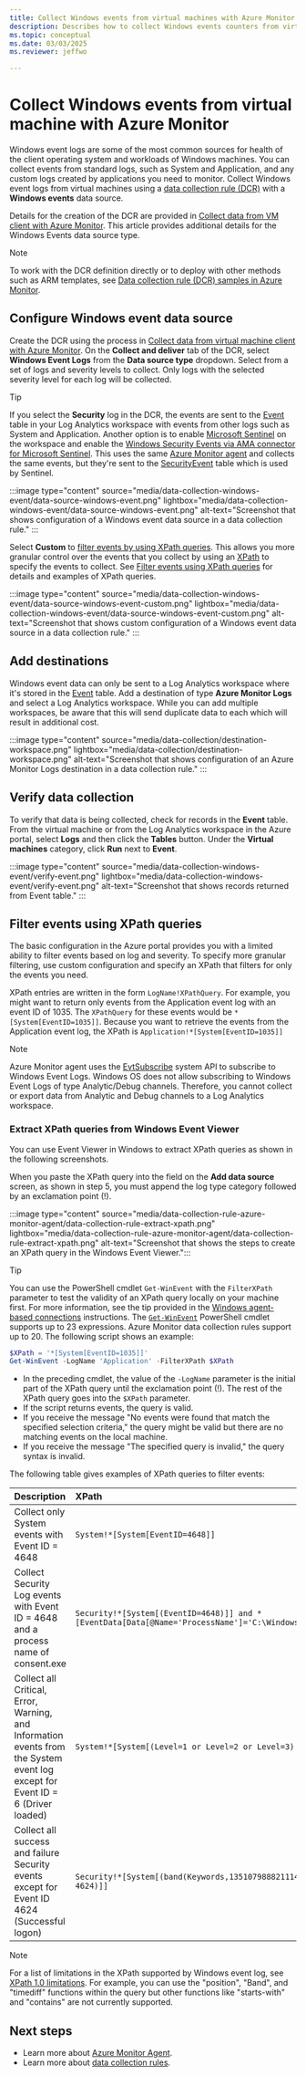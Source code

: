 ```yaml
---
title: Collect Windows events from virtual machines with Azure Monitor Agent
description: Describes how to collect Windows events counters from virtual machines, Virtual Machine Scale Sets, and Arc-enabled on-premises servers using Azure Monitor Agent.
ms.topic: conceptual
ms.date: 03/03/2025
ms.reviewer: jeffwo

---
```


# Collect Windows events from virtual machine with Azure Monitor
Windows event logs are some of the most common sources for health of the client operating system and workloads of Windows machines. You can collect events from standard logs, such as System and Application, and any custom logs created by applications you need to monitor. Collect Windows event logs from virtual machines using a [data collection rule (DCR)](../essentials/data-collection-rule-create-edit.md) with a **Windows events** data source. 

Details for the creation of the DCR are provided in [Collect data from VM client with Azure Monitor](../vm/data-collection.md). This article provides additional details for the Windows Events data source type.

> [!NOTE]
> To work with the DCR definition directly or to deploy with other methods such as ARM templates, see [Data collection rule (DCR) samples in Azure Monitor](../essentials/data-collection-rule-samples.md#windows-events).

## Configure Windows event data source
Create the DCR using the process in [Collect data from virtual machine client with Azure Monitor](./data-collection.md). On the **Collect and deliver** tab of the DCR, select **Windows Event Logs** from the **Data source type** dropdown. Select from a set of logs and severity levels to collect. Only logs with the selected severity level for each log will be collected.

> [!TIP]
> If you select the **Security** log in the DCR, the events are sent to the [Event](/azure/azure-monitor/reference/tables/Event) table in your Log Analytics workspace with events from other logs such as System and Application. Another option is to enable [Microsoft Sentinel](/azure/sentinel/) on the workspace and enable the [Windows Security Events via AMA connector for Microsoft Sentinel](/azure/sentinel/data-connectors/windows-security-events-via-ama). This uses the same [Azure Monitor agent](../agents/azure-monitor-agent-overview.md) and collects the same events, but they're sent to the [SecurityEvent](/azure/azure-monitor/reference/tables/SecurityEvent) table which is used by Sentinel.

:::image type="content" source="media/data-collection-windows-event/data-source-windows-event.png" lightbox="media/data-collection-windows-event/data-source-windows-event.png" alt-text="Screenshot that shows configuration of a Windows event data source in a data collection rule." :::

Select **Custom** to [filter events by using XPath queries](#filter-events-using-xpath-queries). This allows you more granular control over the events that you collect by using an [XPath](https://www.w3schools.com/xml/xpath_syntax.asp) to specify the events to collect. See [Filter events using XPath queries](#filter-events-using-xpath-queries) for details and examples of XPath queries.

:::image type="content" source="media/data-collection-windows-event/data-source-windows-event-custom.png" lightbox="media/data-collection-windows-event/data-source-windows-event-custom.png" alt-text="Screenshot that shows custom configuration of a Windows event data source in a data collection rule." :::


## Add destinations
Windows event data can only be sent to a Log Analytics workspace where it's stored in the [Event](/azure/azure-monitor/reference/tables/event) table. Add a destination of type **Azure Monitor Logs** and select a Log Analytics workspace. While you can add multiple workspaces, be aware that this will send duplicate data to each which will result in additional cost.


:::image type="content" source="media/data-collection/destination-workspace.png" lightbox="media/data-collection/destination-workspace.png" alt-text="Screenshot that shows configuration of an Azure Monitor Logs destination in a data collection rule." :::


## Verify data collection
To verify that data is being collected, check for records in the **Event** table. From the virtual machine or from the Log Analytics workspace in the Azure portal, select **Logs** and then click the **Tables** button. Under the **Virtual machines** category, click **Run** next to **Event**. 

:::image type="content" source="media/data-collection-windows-event/verify-event.png" lightbox="media/data-collection-windows-event/verify-event.png" alt-text="Screenshot that shows records returned from Event table." :::

## Filter events using XPath queries
The basic configuration in the Azure portal provides you with a limited ability to filter events based on log and severity. To specify more granular filtering, use custom configuration and specify an XPath that filters for only the events you need. 

XPath entries are written in the form `LogName!XPathQuery`. For example, you might want to return only events from the Application event log with an event ID of 1035. The `XPathQuery` for these events would be `*[System[EventID=1035]]`. Because you want to retrieve the events from the Application event log, the XPath is `Application!*[System[EventID=1035]]`

> [!NOTE]
> Azure Monitor agent uses the [EvtSubscribe](/windows/win32/api/winevt/nf-winevt-evtsubscribe) system API to subscribe to Windows Event Logs. Windows OS does not allow subscribing to Windows Event Logs of type Analytic/Debug channels. Therefore, you cannot collect or export data from Analytic and Debug channels to a Log Analytics workspace.

### Extract XPath queries from Windows Event Viewer

You can use Event Viewer in Windows to extract XPath queries as shown in the following screenshots.

When you paste the XPath query into the field on the **Add data source** screen, as shown in step 5, you must append the log type category followed by an exclamation point (!).

:::image type="content" source="media/data-collection-rule-azure-monitor-agent/data-collection-rule-extract-xpath.png" lightbox="media/data-collection-rule-azure-monitor-agent/data-collection-rule-extract-xpath.png" alt-text="Screenshot that shows the steps to create an XPath query in the Windows Event Viewer.":::


> [!TIP]
> You can use the PowerShell cmdlet `Get-WinEvent` with the `FilterXPath` parameter to test the validity of an XPath query locally on your machine first. For more information, see the tip provided in the [Windows agent-based connections](/azure/sentinel/connect-services-windows-based) instructions. The [`Get-WinEvent`](/powershell/module/microsoft.powershell.diagnostics/get-winevent) PowerShell cmdlet supports up to 23 expressions. Azure Monitor data collection rules support up to 20. The following script shows an example:
>
> ```powershell
> $XPath = '*[System[EventID=1035]]'
> Get-WinEvent -LogName 'Application' -FilterXPath $XPath
> ```
>
> - In the preceding cmdlet, the value of the `-LogName` parameter is the initial part of the XPath query until the exclamation point (!). The rest of the XPath query goes into the `$XPath` parameter.
> - If the script returns events, the query is valid.
> - If you receive the message "No events were found that match the specified selection criteria," the query might be valid but there are no matching events on the local machine.
> - If you receive the message "The specified query is invalid," the query syntax is invalid.

The following table gives examples of XPath queries to filter events:

| Description |  XPath |
|:---|:---|
| Collect only System events with Event ID = 4648 |  `System!*[System[EventID=4648]]`
| Collect Security Log events with Event ID = 4648 and a process name of consent.exe | `Security!*[System[(EventID=4648)]] and *[EventData[Data[@Name='ProcessName']='C:\Windows\System32\consent.exe']]` |
| Collect all Critical, Error, Warning, and Information events from the System event log except for Event ID = 6 (Driver loaded) |  `System!*[System[(Level=1 or Level=2 or Level=3) and (EventID != 6)]]` |
| Collect all success and failure Security events except for Event ID 4624 (Successful logon) |  `Security!*[System[(band(Keywords,13510798882111488)) and (EventID != 4624)]]` |

> [!NOTE]
> For a list of limitations in the XPath supported by Windows event log, see [XPath 1.0 limitations](/windows/win32/wes/consuming-events#xpath-10-limitations).  For example, you can use the "position", "Band", and "timediff" functions within the query but other functions like "starts-with" and "contains" are not currently supported.


## Next steps

- Learn more about [Azure Monitor Agent](../agents/azure-monitor-agent-overview.md).
- Learn more about [data collection rules](../essentials/data-collection-rule-overview.md).

